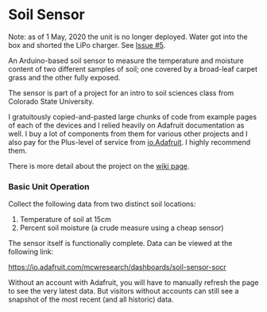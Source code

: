 # Soil Sensor
Note: as of 1 May, 2020 the unit is no longer deployed. Water got into the box and shorted the LiPo charger. See [Issue #5](https://github.com/OilSlick/soil_sensor_socr/issues/5#issue-611115337). 

An Arduino-based soil sensor to measure the temperature and moisture content of two different samples of soil; one covered by a broad-leaf carpet grass and the other fully exposed. 

The sensor is part of a project for an intro to soil sciences class from Colorado State University. 

I gratuitously copied-and-pasted large chunks of code from example pages of each of the devices and I relied heavily on Adafruit documentation as well. I buy a lot of components from them for various other projects and I also pay for the Plus-level of service from [io.Adafruit](https://io.adafruit.com/). I highly recommend them.

There is more detail about the project on the [wiki page](https://github.com/OilSlick/soil_sensor_socr/wiki/Home/).

### Basic Unit Operation

Collect the following data from two distinct soil locations:

1. Temperature of soil at 15cm
2. Percent soil moisture (a crude measure using a cheap sensor)

The sensor itself is functionally complete. Data can be viewed at the following link:

https://io.adafruit.com/mcwresearch/dashboards/soil-sensor-socr

Without an account with Adafruit, you will have to manually refresh the page to see the very latest data. But visitors without accounts can still see a snapshot of the most recent (and all historic) data. 
